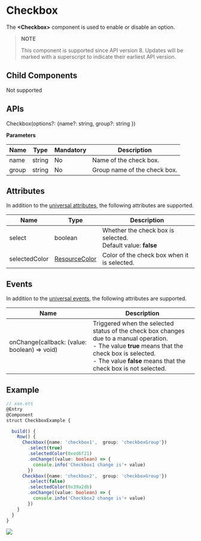 # Checkbox

The **\<Checkbox>** component is used to enable or disable an option.

>  **NOTE**
>
>  This component is supported since API version 8. Updates will be marked with a superscript to indicate their earliest API version.

## Child Components

Not supported

## APIs

Checkbox(options?: {name?: string,  group?: string })

**Parameters**

| Name | Type| Mandatory | Description|
| --------| --------| ------ | -------- |
| name    | string | No| Name of the check box.|
| group   | string | No| Group name of the check box.|

## Attributes

In addition to the [universal attributes](ts-universal-attributes-size.md), the following attributes are supported.


| Name         | Type| Description|
| ------------- | ------- | -------- |
| select        | boolean | Whether the check box is selected.<br>Default value: **false**|
| selectedColor | [ResourceColor](ts-types.md#resourcecolor) | Color of the check box when it is selected.|

## Events

In addition to the [universal events](ts-universal-events-click.md), the following attributes are supported.

| Name     | Description|
| ----------| -------- |
|onChange(callback: (value: boolean) => void) | Triggered when the selected status of the check box changes due to a manual operation.<br>- The value **true** means that the check box is selected.<br>- The value **false** means that the check box is not selected. |

## Example

```ts
// xxx.ets
@Entry
@Component
struct CheckboxExample {

  build() {
    Row() {
      Checkbox({name: 'checkbox1',  group: 'checkboxGroup'})
        .select(true)
        .selectedColor(0xed6f21)
        .onChange((value: boolean) => {
          console.info('Checkbox1 change is'+ value)
        })
      Checkbox({name: 'checkbox2',  group: 'checkboxGroup'})
        .select(false)
        .selectedColor(0x39a2db)
        .onChange((value: boolean) => {
          console.info('Checkbox2 change is'+ value)
        })
    }
  }
}
```


![](figures/checkbox.gif)
